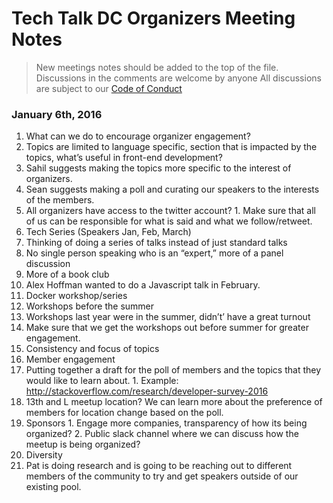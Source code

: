 # Tech Talk DC Organizers Meeting Notes
> New meetings notes should be added to the top of the file. Discussions in the comments are welcome by anyone
> All discussions are subject to our [Code of Conduct](https://github.com/techtalkdc/CodeOfConduct/blob/master/README.md)

### January 6th, 2016
1. What can we do to encourage organizer engagement?
  1. Topics are limited to language specific, section that is impacted by the topics, what’s useful in front-end development? 
  2. Sahil suggests making the topics more specific to the interest of organizers.
  3. Sean suggests making a poll and curating our speakers to the interests of the members.
  4. All organizers have access to the twitter account?
    1.	Make sure that all of us can be responsible for what is said and what we follow/retweet.
2. Tech Series (Speakers Jan, Feb, March)
  1. Thinking of doing a series of talks instead of just standard talks
  2. No single person speaking who is an “expert,” more of a panel discussion
  3. More of a book club
  4. Alex Hoffman wanted to do a Javascript talk in February.
  5. Docker workshop/series
3. Workshops before the summer
  1. Workshops last year were in the summer, didn’t’ have a great turnout
  2. Make sure that we get the workshops out before summer for greater engagement.
  3. Consistency and focus of topics
4. Member engagement
  1. Putting together a draft for the poll of members and the topics that they would like to learn about.
    1. Example: http://stackoverflow.com/research/developer-survey-2016
  2. 13th and L meetup location? We can learn more about the preference of members for location change based on the poll.
  3. Sponsors
    1. Engage more companies, transparency of how its being organized?
    2. Public slack channel where we can discuss how the meetup is being organized?
5. Diversity
  1. Pat is doing research and is going to be reaching out to different members of the community to try and get speakers outside of our existing pool.
